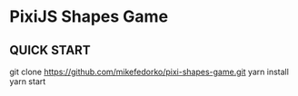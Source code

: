 # PixiJS Shapes Game

## QUICK START
git clone https://github.com/mikefedorko/pixi-shapes-game.git
yarn install
yarn start

